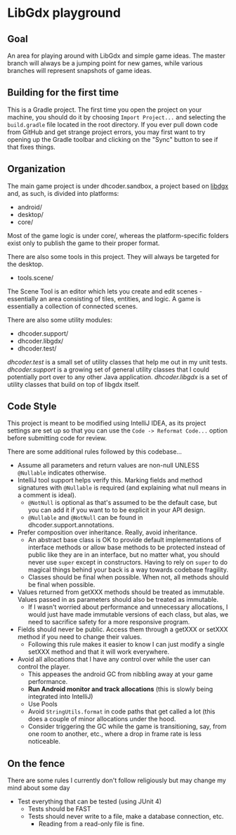 # LibGdx playground

## Goal

An area for playing around with LibGdx and simple game ideas. The master branch will always be a jumping point for new
games, while various branches will represent snapshots of game ideas.

## Building for the first time

This is a Gradle project. The first time you open the project on your machine, you should do it by choosing
`Import Project...` and selecting the `build.gradle` file located in the root directory. If you ever pull down code
from GitHub and get strange project errors, you may first want to try opening up the Gradle toolbar and clicking on the
"Sync" button to see if that fixes things.

## Organization



The main game project is under dhcoder.sandbox, a project based on [libdgx](http://libgdx.badlogicgames.com/) and, as
such, is divided into platforms:

* android/
* desktop/
* core/

Most of the game logic is under core/, whereas the platform-specific folders exist only to publish the game to their
proper format.

There are also some tools in this project. They will always be targeted for the desktop.

* tools.scene/

The Scene Tool is an editor which lets you create and edit scenes - essentially an area consisting of tiles, entities,
and logic. A game is essentially a collection of connected scenes.

There are also some utility modules:

* dhcoder.support/
* dhcoder.libgdx/
* dhcoder.test/

*dhcoder.test* is a small set of utility classes that help me out in my unit tests.
*dhcoder.support* is a growing set of general utility classes that I could potentially port over to any other Java
application.
*dhcoder.libgdx* is a set of utility classes that build on top of libgdx itself.
 
## Code Style

This project is meant to be modified using IntelliJ IDEA, as its project settings are set up so that you can use the
`Code -> Reformat Code...` option before submitting code for review.
 
There are some additional rules followed by this codebase...


* Assume all parameters and return values are non-null UNLESS `@Nullable` indicates otherwise.
* IntelliJ tool support helps verify this. Marking fields and method signatures with `@Nullable` is required (and explaining what null means in a comment is ideal).
    * `@NotNull` is optional as that's assumed to be the default case, but you can add it if you want to to
be explicit in your API design.
    * `@Nullable` and `@NotNull` can be found in dhcoder.support.annotations.
* Prefer composition over inheritance. Really, avoid inheritance. 
    * An abstract base class is OK to provide default implementations of interface methods or allow base methods to be protected instead of public like they are in an interface, but no matter what, you should never use `super` except in constructors. Having to rely on `super` to do magical things behind your back is a way towards codebase
    fragility.
    * Classes should be final when possible. When not, all methods should be final when possible.
* Values returned from getXXX methods should be treated as immutable. Values passed in as parameters should also be
treated as immutable.
    * If I wasn't worried about performance and unnecessary allocations, I would just have made immutable versions of each class, but alas, we need to sacrifice safety for a more responsive program.
* Fields should never be public. Access them through a getXXX or setXXX method if you need to change their values.
    * Following this rule makes it easier to know I can just modify a single setXXX method and that it will work
    everywhere.
* Avoid all allocations that I have any control over while the user can control the player.
    * This appeases the android GC from nibbling away at your game performance.
    * **Run Android monitor and track allocations** (this is slowly being integrated into IntelliJ)
    * Use Pools
    * Avoid `StringUtils.format` in code paths that get called a lot (this does a couple of minor allocations under the hood.
    * Consider triggering the GC while the game is transitioning, say, from one room to another, etc., where a drop in frame rate is less noticeable.

## On the fence

There are some rules I currently don't follow religiously but may change my mind about some day

* Test everything that can be tested (using JUnit 4)
    * Tests should be FAST
    * Tests should never write to a file, make a database connection, etc.
        * Reading from a read-only file is fine.    
